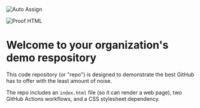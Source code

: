 ![Auto Assign](https://github.com/CowbellAI/demo-repository/actions/workflows/auto-assign.yml/badge.svg)

![Proof HTML](https://github.com/CowbellAI/demo-repository/actions/workflows/proof-html.yml/badge.svg)

# Welcome to your organization's demo respository
This code repository (or "repo") is designed to demonstrate the best GitHub has to offer with the least amount of noise.

The repo includes an `index.html` file (so it can render a web page), two GitHub Actions workflows, and a CSS stylesheet dependency.
